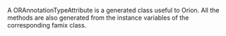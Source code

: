 A ORAnnotationTypeAttribute is a generated class useful to Orion. All the methods are also generated from the instance variables of the corresponding famix class.